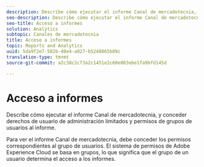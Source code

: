 ```yaml
---
description: Describe cómo ejecutar el informe Canal de mercadotecnia, y conceder derechos de usuario de administración limitados y permisos de grupos de usuarios al informe.
seo-description: Describe cómo ejecutar el informe Canal de mercadotecnia, y conceder derechos de usuario de administración limitados y permisos de grupos de usuarios al informe.
seo-title: Acceso a informes
solution: Analytics
subtopic: Canales de mercadotecnia
title: Acceso a informes
topic: Reports and Analytics
uuid: 5da9f2e7-582b-40e4-a027-b5248065b89c
translation-type: tm+mt
source-git-commit: a2c38c2cf3a2c1451e2c60e003ebe1fa9bfd145d

---
```



# Acceso a informes

Describe cómo ejecutar el informe Canal de mercadotecnia, y conceder derechos de usuario de administración limitados y permisos de grupos de usuarios al informe.

Para ver el informe Canal de mercadotecnia, debe conceder los permisos correspondientes al grupo de usuarios. El sistema de permisos de Adobe Experience Cloud se basa en grupos, lo que significa que el grupo de un usuario determina el acceso a los informes.

